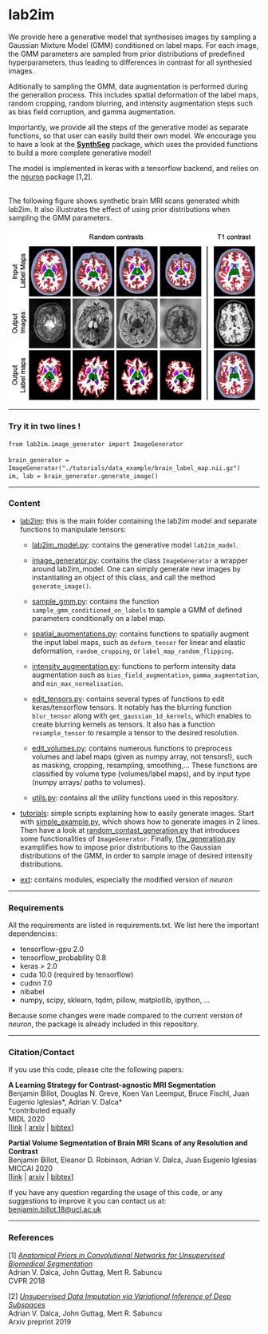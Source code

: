 # lab2im

We provide here a generative model that synthesises images by sampling a Gaussian Mixture Model (GMM) conditioned on 
label maps. For each image, the GMM parameters are sampled from prior distributions of predefined hyperparameters, thus
leading to differences in contrast for all synthesied images.

Aditionally to sampling the GMM, data augmentation is performed during the generation 
process. This includes spatial deformation of the label maps, random cropping, random blurring, and intensity
augmentation steps such as bias field corruption, and gamma augmentation.

Importantly, we provide all the steps of the generative model as separate functions, so that user can easily build their
own model. We encourage you to have a look at the **[SynthSeg](https://github.com/BBillot/SynthSeg)** package, which 
uses the provided functions to build a more complete generative model!

The model is implemented in keras with a tensorflow backend, and relies on the 
[neuron](https://github.com/adalca/neuron) package [1,2].

\
The following figure shows synthetic brain MRI scans generated whith lab2im. It also illustrates the effect of using 
prior distributions when sampling the GMM parameters.
\
\
![Generation examples](tutorials/data_example/lab2im/figure.png)

----------------

### Try it in two lines !

```
from lab2im.image_generator import ImageGenerator

brain_generator = ImageGenerator("./tutorials/data_example/brain_label_map.nii.gz")
im, lab = brain_generator.generate_image()
```

----------------

### Content

- [lab2im](lab2im): this is the main folder containing the lab2im model and separate functions to manipulate tensors:

  - [lab2im_model.py](lab2im/lab2im_model.py): contains the generative model `lab2im_model`.
  
  - [image_generator.py](lab2im/image_generator.py): contains the class `ImageGenerator` a wrapper around lab2im_model. 
  One can simply generate new images by instantiating an object of this class, and call the method `generate_image()`.
  
  - [sample_gmm.py](lab2im/sample_gmm.py): contains the function `sample_gmm_conditioned_on_labels` to sample a GMM of 
  defined parameters conditionally on a label map.
  
  - [spatial_augmentations.py](lab2im/spatial_augmentation.py): contains functions to spatially augment the input label
  maps, such as `deform_tensor` for linear and elastic deformation, `random_cropping`, or `label_map_random_flipping`.
  
  - [intensity_augmentation.py](lab2im/intensity_augmentation.py): functions to perform intensity data augmentation such
  as `bias_field_augmentation`, `gamma_augmentation`, and `min_max_normalisation`.
   
  - [edit_tensors.py](lab2im/edit_tensors.py): contains several types of functions to edit keras/tensorflow tensors.
  It notably has the blurring function `blur_tensor` along with `get_gaussian_1d_kernels`, which enables to create 
  blurring kernels as tensors. It also has a function `resample_tensor` to resample a tensor to the desired resolution.
  
  - [edit_volumes.py](lab2im/edit_volumes.py): contains numerous functions to preprocess volumes and label maps (given as 
  numpy array, not tensors!), such as masking, cropping, resampling, smoothing,... These functions are classified by 
  volume type (volumes/label maps), and by input type (numpy arrays/ paths to volumes). 
  
  - [utils.py](lab2im/utils.py): contains all the utility functions used in this repository.
  
- [tutorials](/tutorials): simple scripts explaining how to easily generate images. Start with 
[simple_example.py](tutorials/simple_example.py), which shows how to generate images in 2 lines. Then have a look at
[random_contast_generation.py](tutorials/random_contast_generation.py) that introduces some functionalities of 
`ImageGenerator`. Finally, [t1w_generation.py](tutorials/data_example/dcan/image_generation.py) examplifies how to impose prior distributions 
to the Gaussian distributions of the GMM, in order to sample image of desired intensity distributions.


- [ext](ext): contains modules, especially the modified version of *neuron*


----------------

### Requirements

All the requirements are listed in requirements.txt. We list here the important dependencies:

- tensorflow-gpu 2.0
- tensorflow_probability 0.8
- keras > 2.0
- cuda 10.0 (required by tensorflow)
- cudnn 7.0
- nibabel
- numpy, scipy, sklearn, tqdm, pillow, matplotlib, ipython, ...

Because some changes were made compared to the current version of *neuron*, the package is already included in this
repository.


----------------

### Citation/Contact

If you use this code, please cite the following papers:

**A Learning Strategy for Contrast-agnostic MRI Segmentation** \
Benjamin Billot, Douglas N. Greve, Koen Van Leemput, Bruce Fischl, Juan Eugenio Iglesias*, Adrian V. Dalca* \
*contributed equally \
MIDL 2020 \
[[link](http://proceedings.mlr.press/v121/billot20a.html) | [arxiv](https://arxiv.org/abs/2003.01995) | [bibtex](bibtex.txt)]

**Partial Volume Segmentation of Brain MRI Scans of any Resolution and Contrast** \
Benjamin Billot, Eleanor D. Robinson, Adrian V. Dalca, Juan Eugenio Iglesias \
MICCAI 2020 \
[[link](https://link.springer.com/chapter/10.1007/978-3-030-59728-3_18) | [arxiv](https://arxiv.org/abs/2004.10221) | [bibtex](bibtex.txt)]

If you have any question regarding the usage of this code, or any suggestions to improve it you can contact us at: \
benjamin.billot.18@ucl.ac.uk


----------------

### References

[1] *[Anatomical Priors in Convolutional Networks for Unsupervised Biomedical Segmentation](http://www.mit.edu/~adalca/files/papers/cvpr2018_priors.pdf)* \
Adrian V. Dalca, John Guttag, Mert R. Sabuncu \
CVPR 2018

[2] *[Unsupervised Data Imputation via Variational Inference of Deep Subspaces](https://arxiv.org/abs/1903.03503)* \
Adrian V. Dalca, John Guttag, Mert R. Sabuncu \
Arxiv preprint 2019